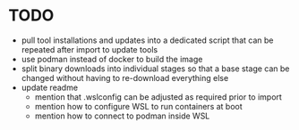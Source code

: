 # TODO

- pull tool installations and updates into a dedicated script that can be repeated after import to update tools
- use podman instead of docker to build the image
- split binary downloads into individual stages so that a base stage can be changed without having to re-download everything else
- update readme
  - mention that .wslconfig can be adjusted as required prior to import
  - mention how to configure WSL to run containers at boot
  - mention how to connect to podman inside WSL
